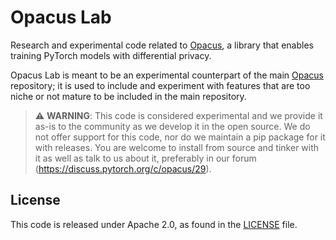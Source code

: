 # Opacus Lab

Research and experimental code related to [Opacus](https://opacus.ai), a library that enables training PyTorch models with differential privacy.

Opacus Lab is meant to be an experimental counterpart of the main [Opacus](https://opacus.ai) repository; it is used to include and experiment with features that are too niche or not mature to be included in the main repository.

> :warning: **WARNING**: This code is considered experimental and we provide it as-is to the community as we develop it in the open source. We do not offer support for this code, nor do we maintain a pip package for it with releases. You are welcome to install from source and tinker with it as well as talk to us about it, preferably in our forum (https://discuss.pytorch.org/c/opacus/29).


## License
This code is released under Apache 2.0, as found in the [LICENSE](https://github.com/facebookresearch/opacus-lab/tree/main/LICENSE) file.
